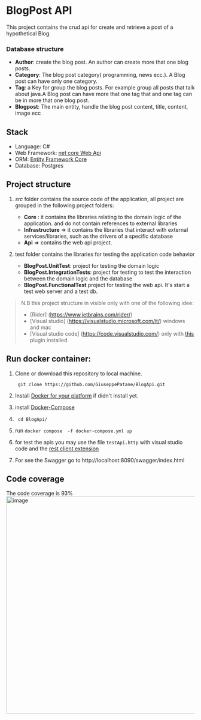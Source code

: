 # BlogPost API

This project contains the crud api for create and retrieve a post of a hypothetical Blog.

### Database structure
+ **Author**: create the blog post. An author can create more that one  blog posts.
+ **Category**: The blog post category( programming, news ecc.). A Blog post can have only one category.
+ **Tag**: a Key for group the blog posts. For example group all posts that talk about java.A Blog post can have more that one tag that and one tag  can be in more that one blog post.
+ **Blogpost**: The main entity, handle the blog post content, title, content, image ecc

## Stack 
+ Language: C#
+ Web Framework: [net core Web Api](https://docs.microsoft.com/en-us/aspnet/core/introduction-to-aspnet-core?view=aspnetcore-6.0)
+ ORM: [Entity Framework Core](https://docs.microsoft.com/en-us/ef/core/)
+ Database: Postgres


## Project structure


1) *src* folder contains the source code of the application, all project are grouped  in the following  project folders:
    + **Core** : it contains the libraries relating to the domain logic of the application. and do not contain references to external libraries
    + **Infrastructure**  => it contains the libraries that interact with external services/libraries, such as the drivers of a specific database
    + **Api** => contains the web api project.


2) test folder contains the libraries for testing the application code behavior 
   + **BlogPost.UnitTest**:  project for testing the domain logic 
   + **BlogPost.IntegrationTests**: project for testing to test the interaction between the domain logic and the database
   + **BlogPost.FunctionalTest** project for testing the web api. It's start a test web server and a test db.

          
> N.B this  project structure in visible only with one of the following idee: 
> * [Rider] (https://www.jetbrains.com/rider/) 
> * [Visual studio] (https://visualstudio.microsoft.com/it/) windows and mac  
> * [Visual studio code] (https://code.visualstudio.com/)  only with [this](https://marketplace.visualstudio.com/items?itemName=fernandoescolar.vscode-solution-explorer) plugin installed


## Run  docker container:

1. Clone or download this repository to local machine.

   ` git clone https://github.com/GiuseppePatane/BlogApi.git`

2. Install [Docker for your platform](https://www.docker.com/get-started) if didn't install yet.

3. install [Docker-Compose](https://docs.docker.com/compose/install/)

4. ` cd BlogApi/`

5. run  `docker compose  -f docker-compose.yml up`

6. for test the apis  you may use  the file `testApi.http` with visual studio code  and the  [rest client extension](https://marketplace.visualstudio.com/items?itemName=humao.rest-client)

7. For see the Swagger go to http://localhost:8090/swagger/index.html

## Code coverage 
The code coverage is  93% 
<img width="579" alt="image" src="https://user-images.githubusercontent.com/13527363/153725081-a826c7c7-b9ac-4726-aeed-c07535eb7dc0.png">

